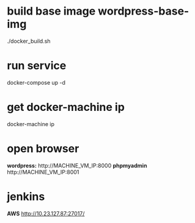 
# build base image wordpress-base-img
./docker_build.sh

# run service
docker-compose up -d

# get docker-machine ip
docker-machine ip

# open browser
__wordpress:__
http://MACHINE_VM_IP:8000
__phpmyadmin__
http://MACHINE_VM_IP:8001

# jenkins
__AWS__
http://10.23.127.87:27017/